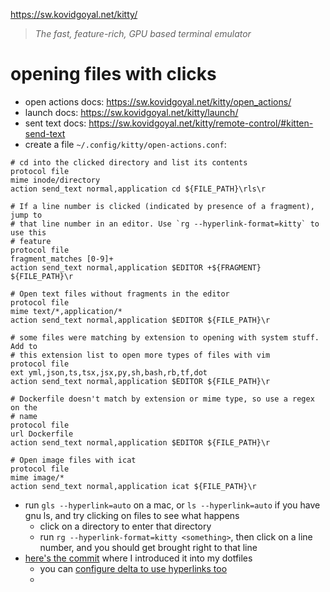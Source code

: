 https://sw.kovidgoyal.net/kitty/

> _The fast, feature-rich, GPU based terminal emulator_

# opening files with clicks

- open actions docs: https://sw.kovidgoyal.net/kitty/open_actions/
- launch docs: https://sw.kovidgoyal.net/kitty/launch/
- sent text docs: https://sw.kovidgoyal.net/kitty/remote-control/#kitten-send-text
- create a file `~/.config/kitty/open-actions.conf`:
```
# cd into the clicked directory and list its contents
protocol file
mime inode/directory
action send_text normal,application cd ${FILE_PATH}\rls\r

# If a line number is clicked (indicated by presence of a fragment), jump to
# that line number in an editor. Use `rg --hyperlink-format=kitty` to use this
# feature
protocol file
fragment_matches [0-9]+
action send_text normal,application $EDITOR +${FRAGMENT} ${FILE_PATH}\r

# Open text files without fragments in the editor
protocol file
mime text/*,application/*
action send_text normal,application $EDITOR ${FILE_PATH}\r

# some files were matching by extension to opening with system stuff. Add to
# this extension list to open more types of files with vim
protocol file
ext yml,json,ts,tsx,jsx,py,sh,bash,rb,tf,dot
action send_text normal,application $EDITOR ${FILE_PATH}\r

# Dockerfile doesn't match by extension or mime type, so use a regex on the
# name
protocol file
url Dockerfile
action send_text normal,application $EDITOR ${FILE_PATH}\r

# Open image files with icat
protocol file
mime image/*
action send_text normal,application icat ${FILE_PATH}\r
```

- run `gls --hyperlink=auto` on a mac, or `ls --hyperlink=auto` if you have gnu ls, and try clicking on files to see what happens
	- click on a directory to enter that directory
	- run `rg --hyperlink-format=kitty <something>`, then click on a line number, and you should get brought right to that line
- [here's the commit](https://github.com/llimllib/personal_code/commit/4493a7e47fff527d1e0f9eed9ea23749b9a2709a) where I introduced it into my dotfiles
	- you can [configure delta to use hyperlinks too](https://github.com/llimllib/personal_code/commit/3afdcdef3a936d283dea4cea6281bb3c7de24895)
	- 